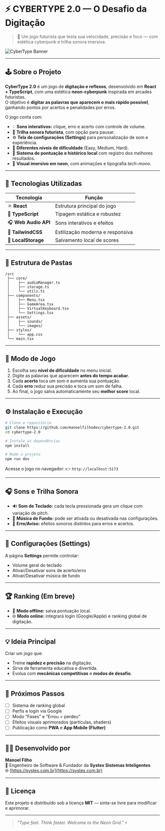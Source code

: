 # ⚡ CYBERTYPE 2.0 — O Desafio da Digitação

> 🧠 Um jogo futurista que testa sua velocidade, precisão e foco — com estética cyberpunk e trilha sonora imersiva.

![CyberType Banner](https://github.com/manoelfilhodev/cybertype-2.0/assets/banner-cybertype.gif)

---

## 🕹️ Sobre o Projeto

**CyberType 2.0** é um jogo de **digitação e reflexos**, desenvolvido em **React + TypeScript**, com uma estética **neon-cyberpunk** inspirada em arcades futuristas.  
O objetivo é **digitar as palavras que aparecem o mais rápido possível**, ganhando pontos por acertos e penalidades por erros.

O jogo conta com:
- 💡 **Sons interativos:** clique, erro e acerto com controle de volume.  
- 🎵 **Trilha sonora futurista**, com opção para pausar.  
- ⚙️ **Tela de configurações (Settings)** para personalização de som e experiência.  
- 🧩 **Diferentes níveis de dificuldade** (Easy, Medium, Hard).  
- 🎯 **Sistema de pontuação e histórico local** com registro dos melhores resultados.  
- 🎨 **Visual imersivo em neon**, com animações e tipografia _tech-mono_.

---

## 🚀 Tecnologias Utilizadas

| Tecnologia | Função |
|-------------|--------|
| ⚛️ **React** | Estrutura principal do jogo |
| 🧠 **TypeScript** | Tipagem estática e robustez |
| 🎧 **Web Audio API** | Sons interativos e efeitos |
| 🎨 **TailwindCSS** | Estilização moderna e responsiva |
| 💾 **LocalStorage** | Salvamento local de scores |

---

## 🧩 Estrutura de Pastas

```
/src
 ├── core/
 │    ├── audioManager.ts
 │    ├── storage.ts
 │    └── utils.ts
 ├── components/
 │    ├── Menu.tsx
 │    ├── GameArea.tsx
 │    ├── VirtualKeyboard.tsx
 │    └── Settings.tsx
 ├── assets/
 │    ├── sounds/
 │    └── images/
 ├── styles/
 │    └── app.css
 └── main.tsx
```

---

## 🧠 Modo de Jogo

1. Escolha seu **nível de dificuldade** no menu inicial.  
2. Digite as palavras que aparecem **antes do tempo acabar**.  
3. Cada **acerto** toca um som e aumenta sua pontuação.  
4. Cada **erro** reduz sua precisão e toca um som de falha.  
5. Ao final, o jogo salva automaticamente seu **melhor score** local.

---

## ⚙️ Instalação e Execução

```bash
# Clone o repositório
git clone https://github.com/manoelfilhodev/cybertype-2.0.git
cd cybertype-2.0

# Instale as dependências
npm install

# Rode o projeto
npm run dev
```

Acesse o jogo no navegador:
👉 `http://localhost:5173`

---

## 🎧 Sons e Trilha Sonora

- 🔊 **Som de Teclado:** cada tecla pressionada gera um clique com variação de pitch.  
- 🎵 **Música de Fundo:** pode ser ativada ou desativada nas configurações.  
- 🚫 **Erro/Aviso:** efeitos sonoros distintos para erros e acertos.

---

## 🧰 Configurações (Settings)

A página **Settings** permite controlar:
- Volume geral do teclado  
- Ativar/Desativar sons de acerto/erro  
- Ativar/Desativar música de fundo  

---

## 🏆 Ranking (Em breve)

- 👤 **Modo offline:** salva pontuação local.  
- 🌐 **Modo online:** integrará login (Google/Apple) e ranking global de digitação.

---

## 💡 Ideia Principal

Criar um jogo que:
- Treine **rapidez e precisão** na digitação.  
- Sirva de ferramenta educativa e divertida.  
- Evolua com **mecânicas competitivas** e **modos de desafio**.  

---

## 🧪 Próximos Passos

- [ ] Sistema de ranking global  
- [ ] Perfis e login via Google  
- [ ] Modo “Fases” e “Errou = perdeu”  
- [ ] Efeitos visuais aprimorados (partículas, shaders)  
- [ ] Publicação como **PWA** e **App Mobile (Flutter)**  

---

## 👨‍💻 Desenvolvido por

**Manoel Filho**  
🚀 Engenheiro de Software & Fundador da **Systex Sistemas Inteligentes**  
🌐 [https://systex.com.br](https://systex.com.br)

---

## 📜 Licença

Este projeto é distribuído sob a licença **MIT** — sinta-se livre para modificar e aprimorar.

---

> _"Type fast. Think faster. Welcome to the Neon Grid."_ ⚡
